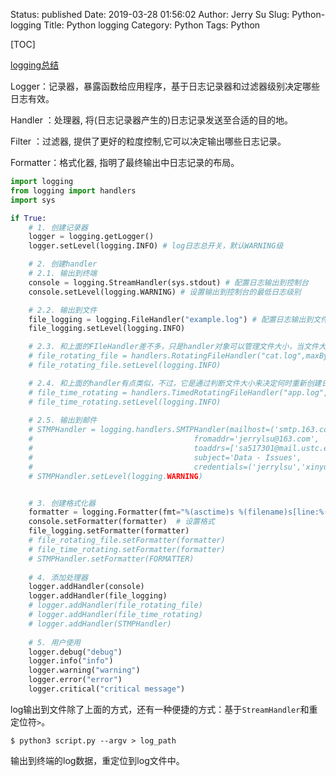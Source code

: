 Status: published
Date: 2019-03-28 01:56:02
Author: Jerry Su
Slug: Python-logging
Title: Python logging
Category: Python
Tags: Python

[TOC]

[logging总结](https://juejin.im/post/5bc2bd3a5188255c94465d31)

Logger：记录器，暴露函数给应用程序，基于日志记录器和过滤器级别决定哪些日志有效。

Handler ：处理器, 将(日志记录器产生的)日志记录发送至合适的目的地。

Filter ：过滤器, 提供了更好的粒度控制,它可以决定输出哪些日志记录。

Formatter：格式化器, 指明了最终输出中日志记录的布局。


```python
import logging
from logging import handlers
import sys

if True:
    # 1. 创建记录器
    logger = logging.getLogger()
    logger.setLevel(logging.INFO) # log日志总开关，默认WARNING级

    # 2. 创建handler
    # 2.1. 输出到终端
    console = logging.StreamHandler(sys.stdout) # 配置日志输出到控制台
    console.setLevel(logging.WARNING) # 设置输出到控制台的最低日志级别

    # 2.2. 输出到文件
    file_logging = logging.FileHandler("example.log") # 配置日志输出到文件
    file_logging.setLevel(logging.INFO)

    # 2.3. 和上面的FIleHandler差不多，只是handler对象可以管理文件大小，当文件大于指定的大小后，会自动将当前文件改名，然后重新创建一个新的同名文件继续输出
    # file_rotating_file = handlers.RotatingFileHandler("cat.log",maxBytes=1024,backupCount=3)
    # file_rotating_file.setLevel(logging.INFO)

    # 2.4. 和上面的handler有点类似，不过，它是通过判断文件大小来决定何时重新创建日志文件，而是间隔一定的时候自动创建日志文件。代表每7天备份文件
    # file_time_rotating = handlers.TimedRotatingFileHandler("app.log",when="s",interval=10,backupCount=5)
    # file_time_rotating.setLevel(logging.INFO)
    
    # 2.5. 输出到邮件
    # STMPHandler = logging.handlers.SMTPHandler(mailhost=('smtp.163.com', 25),
    #                                    fromaddr='jerrylsu@163.com',
    #                                    toaddrs=['sa517301@mail.ustc.edu.cn'],
    #                                    subject='Data - Issues',
    #                                    credentials=('jerrylsu','xinyu102'))
    # STMPHandler.setLevel(logging.WARNING)


    # 3. 创建格式化器
    formatter = logging.Formatter(fmt="%(asctime)s %(filename)s[line:%(lineno)d]%(levelname)s - %(message)s", datefmt="%m/%d/%Y %I:%M:%S %p")  # 创建一个格式化对象
    console.setFormatter(formatter)  # 设置格式
    file_logging.setFormatter(formatter)
    # file_rotating_file.setFormatter(formatter)
    # file_time_rotating.setFormatter(formatter)
    # STMPHandler.setFormatter(FORMATTER)
    
    # 4. 添加处理器
    logger.addHandler(console)
    logger.addHandler(file_logging)
    # logger.addHandler(file_rotating_file)
    # logger.addHandler(file_time_rotating)
    # logger.addHandler(STMPHandler)
    
    # 5. 用户使用
    logger.debug("debug")
    logger.info("info")
    logger.warning("warning")
    logger.error("error")
    logger.critical("critical message")
```

log输出到文件除了上面的方式，还有一种便捷的方式：基于`StreamHandler`和重定位符`>`。

```
$ python3 script.py --argv > log_path
```

输出到终端的log数据，重定位到log文件中。